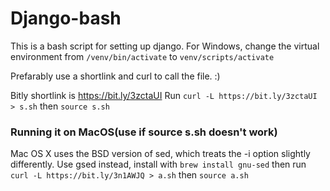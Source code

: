 # Django-bash
This is a bash script for setting up django.
For Windows, change the virtual environment from `/venv/bin/activate` to `venv/scripts/activate`

Prefarably use a shortlink and curl to call the file. :)

Bitly shortlink is https://bit.ly/3zctaUI 
Run `curl -L https://bit.ly/3zctaUI > s.sh` then `source s.sh`

### Running it on MacOS(use if source s.sh doesn't work)
Mac OS X uses the BSD version of sed, which treats the -i option slightly differently.
Use gsed instead, install with `brew install gnu-sed`
then run `curl -L https://bit.ly/3n1AWJQ > a.sh` then `source a.sh`
